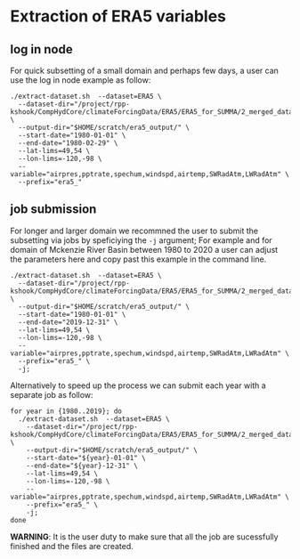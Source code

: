 # Extraction of ERA5 variables

## log in node

For quick subsetting of a small domain and perhaps few days, a user can use the log in node example as follow:

```
./extract-dataset.sh  --dataset=ERA5 \
  --dataset-dir="/project/rpp-kshook/CompHydCore/climateForcingData/ERA5/ERA5_for_SUMMA/2_merged_data" \
  --output-dir="$HOME/scratch/era5_output/" \
  --start-date="1980-01-01" \
  --end-date="1980-02-29" \
  --lat-lims=49,54 \
  --lon-lims=-120,-98 \
  --variable="airpres,pptrate,spechum,windspd,airtemp,SWRadAtm,LWRadAtm" \
  --prefix="era5_"
```

## job submission

For longer and larger domain we recommned the user to submit the subsetting via jobs by speficiying the `-j` argument; For example and for domain of Mckenzie River Basin between 1980 to 2020 a user can adjust the parameters here and copy past this example in the command line.


```
./extract-dataset.sh  --dataset=ERA5 \
  --dataset-dir="/project/rpp-kshook/CompHydCore/climateForcingData/ERA5/ERA5_for_SUMMA/2_merged_data" \
  --output-dir="$HOME/scratch/era5_output/" \
  --start-date="1980-01-01" \
  --end-date="2019-12-31" \
  --lat-lims=49,54 \
  --lon-lims=-120,-98 \
  --variable="airpres,pptrate,spechum,windspd,airtemp,SWRadAtm,LWRadAtm" \
  --prefix="era5_" \
  -j;
```

Alternatively to speed up the process we can submit each year with a separate job as follow:

```
for year in {1980..2019}; do
  ./extract-dataset.sh  --dataset=ERA5 \
    --dataset-dir="/project/rpp-kshook/CompHydCore/climateForcingData/ERA5/ERA5_for_SUMMA/2_merged_data" \
    --output-dir="$HOME/scratch/era5_output/" \
    --start-date="${year}-01-01" \
    --end-date="${year}-12-31" \
    --lat-lims=49,54 \
    --lon-lims=-120,-98 \
    --variable="airpres,pptrate,spechum,windspd,airtemp,SWRadAtm,LWRadAtm" \
    --prefix="era5_" \
    -j;
done
```

**WARNING**: It is the user duty to make sure that all the job are sucessfully finished and the files are created.
